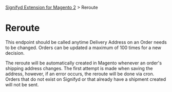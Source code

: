[Signifyd Extension for Magento 2](../README.md) > Reroute

# Reroute

This endpoint should be called anytime Delivery Address on an Order needs to be changed.
Orders can be updated a maximum of 100 times for a new decision.

The reroute will be automatically created in Magento whenever an order's shipping address changes. 
The first attempt is made when saving the address, however, if an error occurs, the reroute will be done via cron.
Orders that do not exist on Signifyd or that already have a shipment created will not be sent.